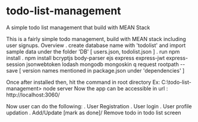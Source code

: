 # todo-list-management
A simple todo list management that build with MEAN Stack

This is a fairly simple todo management, build with MEAN stack including user signups.
Overview
 . create database name with 'todolist' and import sample data under the folder 'DB' [ users.json, todolist.json ]
 . run npm install 
 . npm install bcryptjs body-parser ejs express express-jwt express-session jsonwebtoken lodash mongodb mongoskin q request rootpath --save  [ version names mentioned in package.json under 'dependencies' ]
 
 Once after installed then, hit the command in root directory Ex: C:\todo-list-management> node server
 Now the app can be accessible in url : http://localhost:3060/
 
 
 Now user can do the following:
 . User Registration
 . User login
 . User profile updation
 . Add/Update [mark as done]/ Remove todo in todo list screen

